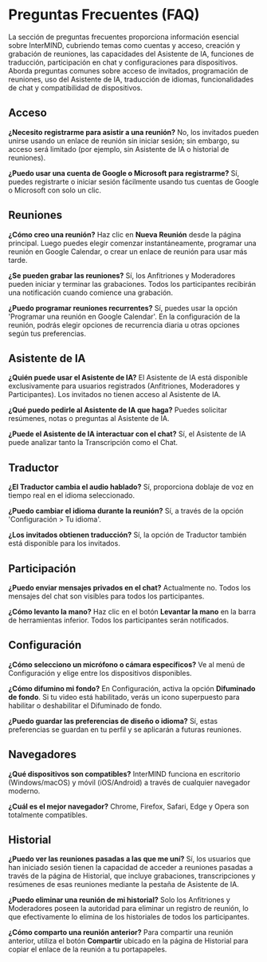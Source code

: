 # Preguntas Frecuentes (FAQ)

La sección de preguntas frecuentes proporciona información esencial sobre InterMIND, cubriendo temas como cuentas y acceso, creación y grabación de reuniones, las capacidades del Asistente de IA, funciones de traducción, participación en chat y configuraciones para dispositivos. Aborda preguntas comunes sobre acceso de invitados, programación de reuniones, uso del Asistente de IA, traducción de idiomas, funcionalidades de chat y compatibilidad de dispositivos.

## Acceso

**¿Necesito registrarme para asistir a una reunión?**
No, los invitados pueden unirse usando un enlace de reunión sin iniciar sesión; sin embargo, su acceso será limitado (por ejemplo, sin Asistente de IA o historial de reuniones).

**¿Puedo usar una cuenta de Google o Microsoft para registrarme?**
Sí, puedes registrarte o iniciar sesión fácilmente usando tus cuentas de Google o Microsoft con solo un clic.

## Reuniones

**¿Cómo creo una reunión?**
Haz clic en **Nueva Reunión** desde la página principal. Luego puedes elegir comenzar instantáneamente, programar una reunión en Google Calendar, o crear un enlace de reunión para usar más tarde.

**¿Se pueden grabar las reuniones?**
Sí, los Anfitriones y Moderadores pueden iniciar y terminar las grabaciones. Todos los participantes recibirán una notificación cuando comience una grabación.

**¿Puedo programar reuniones recurrentes?**
Sí, puedes usar la opción 'Programar una reunión en Google Calendar'. En la configuración de la reunión, podrás elegir opciones de recurrencia diaria u otras opciones según tus preferencias.

## Asistente de IA

**¿Quién puede usar el Asistente de IA?**
El Asistente de IA está disponible exclusivamente para usuarios registrados (Anfitriones, Moderadores y Participantes). Los invitados no tienen acceso al Asistente de IA.

**¿Qué puedo pedirle al Asistente de IA que haga?**
Puedes solicitar resúmenes, notas o preguntas al Asistente de IA.

**¿Puede el Asistente de IA interactuar con el chat?**
Sí, el Asistente de IA puede analizar tanto la Transcripción como el Chat.

## Traductor

**¿El Traductor cambia el audio hablado?**
Sí, proporciona doblaje de voz en tiempo real en el idioma seleccionado.

**¿Puedo cambiar el idioma durante la reunión?**
Sí, a través de la opción 'Configuración > Tu idioma'.

**¿Los invitados obtienen traducción?**
Sí, la opción de Traductor también está disponible para los invitados.

## Participación

**¿Puedo enviar mensajes privados en el chat?**
Actualmente no. Todos los mensajes del chat son visibles para todos los participantes.

**¿Cómo levanto la mano?**
Haz clic en el botón **Levantar la mano** en la barra de herramientas inferior. Todos los participantes serán notificados.

## Configuración

**¿Cómo selecciono un micrófono o cámara específicos?**
Ve al menú de Configuración y elige entre los dispositivos disponibles.

**¿Cómo difumino mi fondo?**
En Configuración, activa la opción **Difuminado de fondo**. Si tu video está habilitado, verás un icono superpuesto para habilitar o deshabilitar el Difuminado de fondo.

**¿Puedo guardar las preferencias de diseño o idioma?**
Sí, estas preferencias se guardan en tu perfil y se aplicarán a futuras reuniones.

## Navegadores

**¿Qué dispositivos son compatibles?**
InterMIND funciona en escritorio (Windows/macOS) y móvil (iOS/Android) a través de cualquier navegador moderno.

**¿Cuál es el mejor navegador?**
Chrome, Firefox, Safari, Edge y Opera son totalmente compatibles.

## Historial

**¿Puedo ver las reuniones pasadas a las que me uní?**
Sí, los usuarios que han iniciado sesión tienen la capacidad de acceder a reuniones pasadas a través de la página de Historial, que incluye grabaciones, transcripciones y resúmenes de esas reuniones mediante la pestaña de Asistente de IA.

**¿Puedo eliminar una reunión de mi historial?**
Solo los Anfitriones y Moderadores poseen la autoridad para eliminar un registro de reunión, lo que efectivamente lo elimina de los historiales de todos los participantes.

**¿Cómo comparto una reunión anterior?**
Para compartir una reunión anterior, utiliza el botón **Compartir** ubicado en la página de Historial para copiar el enlace de la reunión a tu portapapeles.